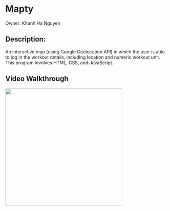 # Mapty
Owner: Khanh Ha Nguyen

## Description: 
An interactive map (using Google Geolocation API) in which the user is able to log in the workout details, including location and numeric workout unit. This program involves HTML, CSS, and JavaScript. 

## Video Walkthrough
<a href="https://drive.google.com/file/d/1kemMCtYzLoBKWW1FT6I4b4U9VtRBhx1A/view?usp=sharing"> 
   <img width="365" src="https://github.com/KhanhHa26/Mapty/assets/84813907/469016f9-3cbf-4705-9aac-ad508e181651">
</a>
